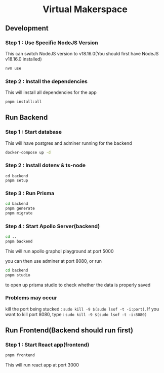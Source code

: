 <h1 align="center">Virtual Makerspace</h1>
  
## Development  
### Step 1 : Use Specific NodeJS Version  
This can switch NodeJS version to v18.16.0(You should first have NodeJS v18.16.0 installed)

```sh
nvm use
```

### Step 2 : Install the dependencies

This will install all dependencies for the app

```sh
pnpm install:all
```

## Run Backend

### Step 1 : Start database

This will have postgres and adminer running for the backend

```sh
docker-compose up -d
```

### Step 2 : Install dotenv & ts-node

```
cd backend
pnpm setup
```

### Step 3 : Run Prisma

```sh
cd backend
pnpm generate
pnpm migrate
```

### Step 4 : Start Apollo Server(backend)

```sh
cd ..
pnpm backend
```

This will run apollo graphql playground at port 5000

you can then use adminer at port 8080, or run

```sh
cd backend
pnpm studio
```

to open up prisma studio to check whether the data is properly saved

### Problems may occur

kill the port being stucked : `sudo kill -9 $(sudo lsof -t -i:port)`. If you want to kill port 8080, type : `sudo kill -9 $(sudo lsof -t -i:8080)`

## Run Frontend(Backend should run first)

### Step 1 : Start React app(frontend)

```sh
pnpm frontend
```

This will run react app at port 3000

